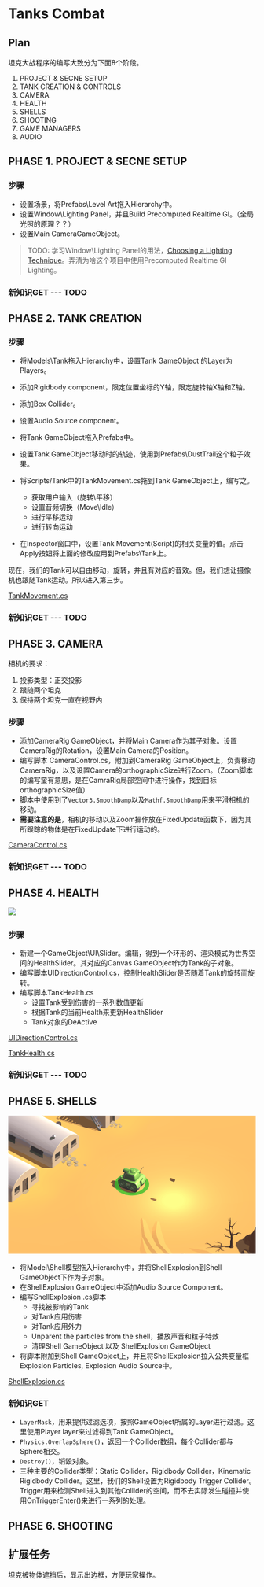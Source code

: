 # Tanks Combat

## Plan

坦克大战程序的编写大致分为下面8个阶段。

1. PROJECT & SECNE SETUP
2. TANK CREATION & CONTROLS
3. CAMERA
4. HEALTH
5. SHELLS
6. SHOOTING
7. GAME MANAGERS
8. AUDIO

## PHASE 1. PROJECT & SECNE SETUP 

### 步骤

- 设置场景，将Prefabs\Level Art拖入Hierarchy中。
- 设置Window\Lighting Panel，并且Build Precomputed Realtime GI。（全局光照的原理？？）
- 设置Main CameraGameObject。

> TODO: 学习Window\Lighting Panel的用法，[Choosing a Lighting Technique](https://unity3d.com/learn/tutorials/topics/graphics/choosing-lighting-technique?playlist=17102)。弄清为啥这个项目中使用Precomputed Realtime GI Lighting。

### 新知识GET --- TODO

## PHASE 2. TANK CREATION

### 步骤

- 将Models\Tank拖入Hierarchy中，设置Tank GameObject 的Layer为 Players。
- 添加Rigidbody component，限定位置坐标的Y轴，限定旋转轴X轴和Z轴。
- 添加Box Collider。
- 设置Audio Source component。
- 将Tank GameObject拖入Prefabs中。


- 设置Tank GameObject移动时的轨迹，使用到Prefabs\DustTrail这个粒子效果。
- 将Scripts/Tank中的TankMovement.cs拖到Tank GameObject上，编写之。
  - 获取用户输入（旋转\平移）
   - 设置音频切换（Move\Idle）
   - 进行平移运动
   - 进行转向运动
 - 在Inspector窗口中，设置Tank Movement(Script)的相关变量的值。点击Apply按钮将上面的修改应用到Prefabs\Tank上。

现在，我们的Tank可以自由移动，旋转，并且有对应的音效。但，我们想让摄像机也跟随Tank运动。所以进入第三步。

[TankMovement.cs](scripts/TankMovement.cs)

### 新知识GET --- TODO

## PHASE 3. CAMERA

相机的要求：

1. 投影类型：正交投影
2. 跟随两个坦克
3. 保持两个坦克一直在视野内

### 步骤

- 添加CameraRig GameObject，并将Main Camera作为其子对象。设置CameraRig的Rotation，设置Main Camera的Position。
- 编写脚本 CameraControl.cs，附加到CameraRig GameObject上，负责移动CameraRig，以及设置Camera的orthographicSize进行Zoom。（Zoom脚本的编写蛮有意思，是在CamraRig局部空间中进行操作，找到目标orthographicSize值）
- 脚本中使用到了`Vector3.SmoothDamp`以及`Mathf.SmoothDamp`用来平滑相机的移动。
- **需要注意的是**，相机的移动以及Zoom操作放在FixedUpdate函数下，因为其所跟踪的物体是在FixedUpdate下进行运动的。

[CameraControl.cs](scripts/CameraControl.cs)

### 新知识GET --- TODO

## PHASE 4. HEALTH

![](images/TankPhase4.gif)

### 步骤

- 新建一个GameObject\UI\Slider。编辑，得到一个环形的、渲染模式为世界空间的HealthSlider。其对应的Canvas GameObject作为Tank的子对象。
- 编写脚本UIDirectionControl.cs，控制HealthSlider是否随着Tank的旋转而旋转。
- 编写脚本TankHealth.cs
  - 设置Tank受到伤害的一系列数值更新
  - 根据Tank的当前Health来更新HealthSlider
  - Tank对象的DeActive

[UIDirectionControl.cs](scripts/UIDirectionControl.cs)

[TankHealth.cs](scripts/TankHealth.cs)

### 新知识GET --- TODO

## PHASE 5. SHELLS

![](images/TankPhase5.gif)

- 将Model\Shell模型拖入Hierarchy中，并将ShellExplosion到Shell GameObject下作为子对象。
- 在ShellExplosion GameObject中添加Audio Source Component。
- 编写ShellExplosion .cs脚本
  - 寻找被影响的Tank
  - 对Tank应用伤害
  - 对Tank应用外力
  - Unparent the particles from the shell，播放声音和粒子特效
  - 清理Shell GameObject 以及 ShellExplosion GameObject
- 将脚本附加到Shell GameObject上，并且将ShellExplosion拉入公共变量框Explosion Particles, Explosion Audio Source中。

[ShellExplosion.cs](scripts/ShellExplosion.cs)

### 新知识GET

- `LayerMask`，用来提供过滤选项，按照GameObject所属的Layer进行过滤。这里使用Player layer来过滤得到Tank GameObject。
- `Physics.OverlapSphere()`，返回一个Collider数组，每个Collider都与Sphere相交。
- `Destroy()`，销毁对象。
- 三种主要的Collider类型：Static Collider，Rigidbody Collider，Kinematic Rigidbody Collider。这里，我们的Shell设置为Rigidbody Trigger Collider。Trigger用来检测Shell进入到其他Collider的空间，而不去实际发生碰撞并使用OnTriggerEnter()来进行一系列的处理。


## PHASE 6. SHOOTING



## 扩展任务

坦克被物体遮挡后，显示出边框，方便玩家操作。
